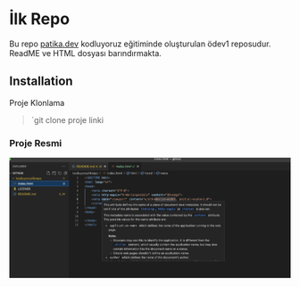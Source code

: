 # İlk Repo
Bu repo [patika.dev](https://academy.patika.dev/tr) kodluyoruz eğitiminde oluşturulan ödev1 reposudur. ReadME ve HTML dosyası barındırmakta.

## Installation

Proje Klonlama

>`git clone proje linki


### Proje Resmi

![Image](img/prj.png)
